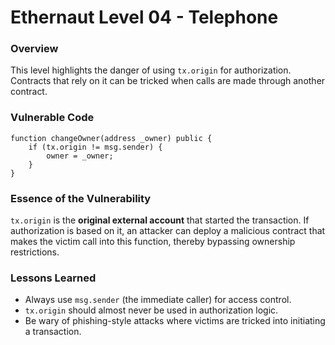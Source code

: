# Ethernaut Level 04 - Telephone
### Overview
This level highlights the danger of using `tx.origin` for authorization. Contracts that rely on it can be tricked when calls are made through another contract.

### Vulnerable Code
```solidity
function changeOwner(address _owner) public {
    if (tx.origin != msg.sender) {
        owner = _owner;
    }
}
```
### Essence of the Vulnerability
`tx.origin` is the **original external account** that started the transaction. If authorization is based on it, an attacker can deploy a malicious contract that makes the victim call into this function, thereby bypassing ownership restrictions.

### Lessons Learned
- Always use `msg.sender` (the immediate caller) for access control.
- `tx.origin` should almost never be used in authorization logic.
- Be wary of phishing-style attacks where victims are tricked into initiating a transaction.

